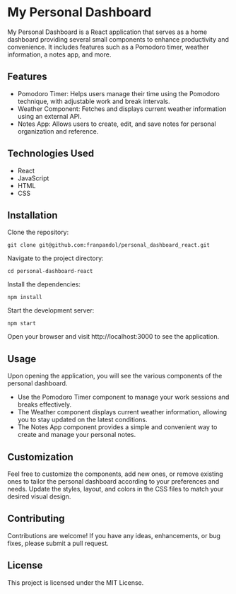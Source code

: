 # My Personal Dashboard

My Personal Dashboard is a React application that serves as a home dashboard providing several small components to enhance productivity and convenience. It includes features such as a Pomodoro timer, weather information, a notes app, and more.

## Features

- Pomodoro Timer: Helps users manage their time using the Pomodoro technique, with adjustable work and break intervals.
- Weather Component: Fetches and displays current weather information using an external API.
- Notes App: Allows users to create, edit, and save notes for personal organization and reference.

## Technologies Used

- React
- JavaScript
- HTML
- CSS

## Installation

Clone the repository:

```shell
git clone git@github.com:franpandol/personal_dashboard_react.git
```

Navigate to the project directory:
```shell
cd personal-dashboard-react
```

Install the dependencies:
```shell
npm install
```

Start the development server:
```shell
npm start
```

Open your browser and visit http://localhost:3000 to see the application.

## Usage

Upon opening the application, you will see the various components of the personal dashboard.
* Use the Pomodoro Timer component to manage your work sessions and breaks effectively.
* The Weather component displays current weather information, allowing you to stay updated on the latest conditions.
* The Notes App component provides a simple and convenient way to create and manage your personal notes.

## Customization

Feel free to customize the components, add new ones, or remove existing ones to tailor the personal dashboard according to your preferences and needs.
Update the styles, layout, and colors in the CSS files to match your desired visual design.

## Contributing

Contributions are welcome! If you have any ideas, enhancements, or bug fixes, please submit a pull request.

## License

This project is licensed under the MIT License.
